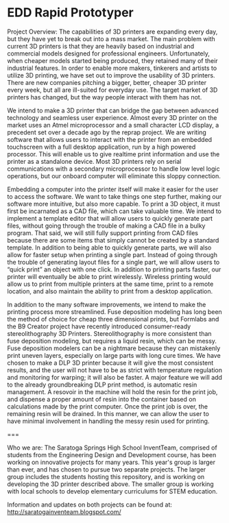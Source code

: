 EDD Rapid Prototyper
===

Project Overview:
The capabilities of 3D printers are expanding every day, but they have yet to break out into a mass market. The main problem with current 3D printers is that they are heavily based on industrial and commercial models designed for professional engineers. Unfortunately, when cheaper models started being produced, they retained many of their industrial features. In order to enable more makers, tinkerers and artists to utilize 3D printing, we have set out to improve the usability of 3D printers. There are new companies pitching a bigger, better, cheaper 3D printer every week, but all are ill-suited for everyday use. The target market of 3D printers has changed, but the way people interact with them has not.

We intend to make a 3D printer that can bridge the gap between advanced technology and seamless user experience. Almost every 3D printer on the market uses an Atmel microprocessor and a small character LCD display, a precedent set over a decade ago by the reprap project. We are writing software that allows users to interact with the printer from an embedded touchscreen with a full desktop application, run by a high powered processor. This will enable us to give realtime print information and use the printer as a standalone device. Most 3D printers rely on serial communications with a secondary microprocessor to handle low level logic operations, but our onboard computer will eliminate this sloppy connection.

Embedding a computer into the printer itself will make it easier for the user to access the software. We want to take things one step further, making our software more intuitive, but also more capable. To print a 3D object, it must first be incarnated as a CAD file, which can take valuable time. We intend to implement a template editor that will allow users to quickly generate part files, without going through the trouble of making a CAD file in a bulky program. That said, we will still fully support printing from CAD files because there are some items that simply cannot be created by a standard template. In addition to being able to quickly generate parts, we will also allow for faster setup when printing a single part. Instead of going through the trouble of generating layout files for a single part, we will allow users to “quick print” an object with one click. In addition to printing parts faster, our printer will eventually be able to print wirelessly. Wireless printing would allow us to print from multiple printers at the same time, print to a remote location, and also maintain the ability to print from a desktop application.

In addition to the many software improvements, we intend to make the printing process more streamlined. Fuse deposition modeling has long been the method of choice for cheap three dimensional prints, but Formlabs and the B9 Creator project have recently introduced consumer-ready stereolithography 3D Printers. Stereolithography is more consistent than fuse deposition modeling, but requires a liquid resin, which can be messy. Fuse deposition modelers can be a nightmare because they can mistakenly print uneven layers, especially on large parts with long cure times. We have chosen to make a DLP 3D printer because it will give the most consistent results, and the user will not have to be as strict with temperature regulation and monitoring for warping; it will also be faster. A major feature we will add to the already groundbreaking DLP print method, is automatic resin management. A resovoir in the machine will hold the resin for the print job, and dispense a proper amount of resin into the container based on calculations made by the print computer. Once the print job is over, the remaining resin will be drained. In this manner, we can allow the user to have minimal involvement in handling the messy resin used for printing.

===

Who we are:
The Saratoga Springs High School InventTeam, comprised of students from the Engineering Design and Development course, has been working on innovative projects for many years. This year's group is larger than ever, and has chosen to pursue two separate projects. The larger group includes the students hosting this repository, and is working on developing the 3D printer described above. The smaller group is working with local schools to develop elementary curriculums for STEM education.

Information and updates on both projects can be found at: http://saratogainventeam.blogspot.com/
